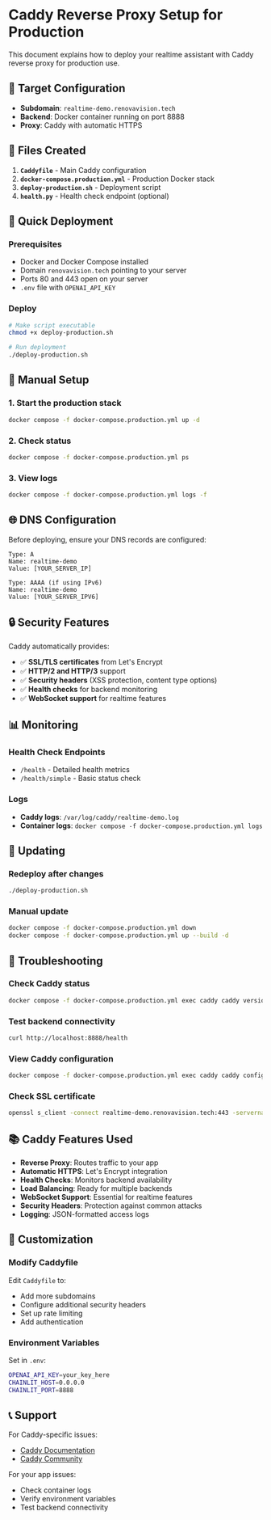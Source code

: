 # Caddy Reverse Proxy Setup for Production

This document explains how to deploy your realtime assistant with Caddy reverse proxy for production use.

## 🎯 **Target Configuration**

- **Subdomain**: `realtime-demo.renovavision.tech`
- **Backend**: Docker container running on port 8888
- **Proxy**: Caddy with automatic HTTPS

## 📁 **Files Created**

1. **`Caddyfile`** - Main Caddy configuration
2. **`docker-compose.production.yml`** - Production Docker stack
3. **`deploy-production.sh`** - Deployment script
4. **`health.py`** - Health check endpoint (optional)

## 🚀 **Quick Deployment**

### Prerequisites
- Docker and Docker Compose installed
- Domain `renovavision.tech` pointing to your server
- Ports 80 and 443 open on your server
- `.env` file with `OPENAI_API_KEY`

### Deploy
```bash
# Make script executable
chmod +x deploy-production.sh

# Run deployment
./deploy-production.sh
```

## 🔧 **Manual Setup**

### 1. Start the production stack
```bash
docker compose -f docker-compose.production.yml up -d
```

### 2. Check status
```bash
docker compose -f docker-compose.production.yml ps
```

### 3. View logs
```bash
docker compose -f docker-compose.production.yml logs -f
```

## 🌐 **DNS Configuration**

Before deploying, ensure your DNS records are configured:

```
Type: A
Name: realtime-demo
Value: [YOUR_SERVER_IP]

Type: AAAA (if using IPv6)
Name: realtime-demo  
Value: [YOUR_SERVER_IPV6]
```

## 🔒 **Security Features**

Caddy automatically provides:
- ✅ **SSL/TLS certificates** from Let's Encrypt
- ✅ **HTTP/2 and HTTP/3** support
- ✅ **Security headers** (XSS protection, content type options)
- ✅ **Health checks** for backend monitoring
- ✅ **WebSocket support** for realtime features

## 📊 **Monitoring**

### Health Check Endpoints
- `/health` - Detailed health metrics
- `/health/simple` - Basic status check

### Logs
- **Caddy logs**: `/var/log/caddy/realtime-demo.log`
- **Container logs**: `docker compose -f docker-compose.production.yml logs`

## 🔄 **Updating**

### Redeploy after changes
```bash
./deploy-production.sh
```

### Manual update
```bash
docker compose -f docker-compose.production.yml down
docker compose -f docker-compose.production.yml up --build -d
```

## 🐛 **Troubleshooting**

### Check Caddy status
```bash
docker compose -f docker-compose.production.yml exec caddy caddy version
```

### Test backend connectivity
```bash
curl http://localhost:8888/health
```

### View Caddy configuration
```bash
docker compose -f docker-compose.production.yml exec caddy caddy config
```

### Check SSL certificate
```bash
openssl s_client -connect realtime-demo.renovavision.tech:443 -servername realtime-demo.renovavision.tech
```

## 📚 **Caddy Features Used**

- **Reverse Proxy**: Routes traffic to your app
- **Automatic HTTPS**: Let's Encrypt integration
- **Health Checks**: Monitors backend availability
- **Load Balancing**: Ready for multiple backends
- **WebSocket Support**: Essential for realtime features
- **Security Headers**: Protection against common attacks
- **Logging**: JSON-formatted access logs

## 🔧 **Customization**

### Modify Caddyfile
Edit `Caddyfile` to:
- Add more subdomains
- Configure additional security headers
- Set up rate limiting
- Add authentication

### Environment Variables
Set in `.env`:
```bash
OPENAI_API_KEY=your_key_here
CHAINLIT_HOST=0.0.0.0
CHAINLIT_PORT=8888
```

## 📞 **Support**

For Caddy-specific issues:
- [Caddy Documentation](https://caddyserver.com/docs/)
- [Caddy Community](https://caddy.community/)

For your app issues:
- Check container logs
- Verify environment variables
- Test backend connectivity
